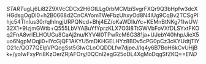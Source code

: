 $START$ugLj6Li82Z9XVcCDCx2H6GtLLg0rbMCMziSvgrFXQr9Q3bHpfw3dcXHGdsgOgDI0+h2B0668d2CnCAYomTWeFbzUhxyOd8N4lUg9CqBv2TCSgPlhjc54TInlus30r/qIhIngjURPQNcd+Bhj4EZ/oKaWDIluYc+KEMnBtNKg71IwUV/32X1+9IzjmGWtb+Q555LbVYABuYfYprzKLX7O3I8TtGWVbFoVXfDLSYxtFKOq2FnA8vrIELHOUGu8CaAj2nu/KYV4I0TPwRcM6G381ja+UJebY40hhp/JieX5uo6NgpMOqji0+lYcGjQF1AKYU5mDKHGELHYz8BDv5cPG0pCz3cKYUdtjTlYO21c/QO77QEIpVPQcgSst5GlwCLoOQDDLfw7djpeJ/Iq4y6B7BoH6kCvUHjBk+/yoIwFxyPri8KzOerZRjAFOry/0QCnl2egG25oDL4XgMoDqgSfZKQ==$END$